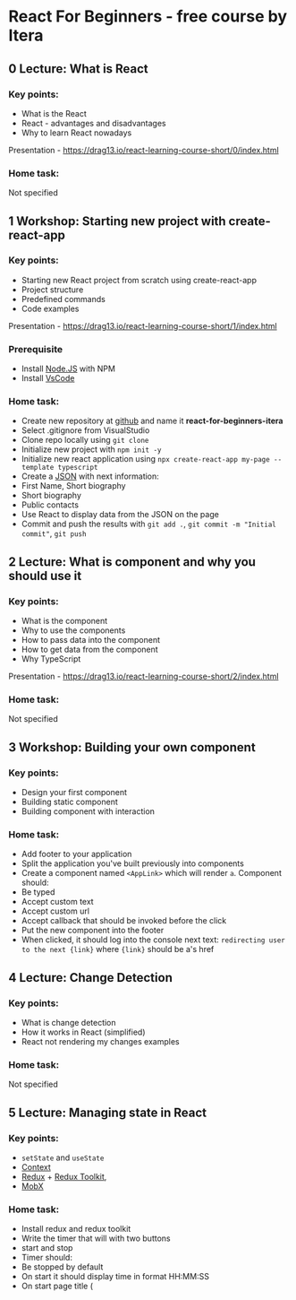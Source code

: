 # React For Beginners - free course by Itera

## 0 Lecture: What is React

### Key points: 

- What is the React
- React - advantages and disadvantages
- Why to learn React nowadays

Presentation - https://drag13.io/react-learning-course-short/0/index.html

### Home task: 

Not specified

## 1 Workshop: Starting new project with create-react-app

### Key points: 

- Starting new React project from scratch using create-react-app
- Project structure
- Predefined commands
- Code examples

Presentation - https://drag13.io/react-learning-course-short/1/index.html

### Prerequisite

- Install [Node.JS](https://nodejs.org/en/) with NPM
- Install [VsCode](https://code.visualstudio.com/)

### Home task: 

- Create new repository at [github](https://github.io) and name it **react-for-beginners-itera**
- Select .gitignore from VisualStudio
- Clone repo locally using `git clone`
- Initialize new project with `npm init -y`
- Initialize new react application using `npx create-react-app my-page --template typescript`
- Create a [JSON](https://developer.mozilla.org/en-US/docs/Web/JavaScript/Reference/Global_Objects/JSON#example_json) with next information:
- First Name, Short biography
- Short biography
- Public contacts
- Use React to display data from the JSON on the page
- Commit and push the results with `git add .`, `git commit -m "Initial commit"`, `git push`

## 2 Lecture: What is component and why you should use it

### Key points: 

- What is the component
- Why to use the components
- How to pass data into the component
- How to get data from the component
- Why TypeScript

Presentation - https://drag13.io/react-learning-course-short/2/index.html

### Home task: 

Not specified

## 3 Workshop: Building your own component

### Key points: 

- Design your first component
- Building static component
- Building component with interaction

### Home task: 

- Add footer to your application
- Split the application you've built previously into components
- Create a component named `<AppLink>` which will render `a`. Component should:
- Be typed
- Accept custom text
- Accept custom url
- Accept callback that should be invoked before the click
- Put the new component into the footer
- When clicked, it should log into the console next text: `redirecting user to the next {link}` where `{link}` should be a's href

## 4 Lecture: Change Detection

### Key points: 

- What is change detection
- How it works in React (simplified)
- React not rendering my changes examples

### Home task: 

Not specified

## 5 Lecture: Managing state in React

### Key points: 

- `setState` and `useState`
- [Context](https://reactjs.org/docs/context.html)
- [Redux](https://redux.js.org/) + [Redux Toolkit](https://reduxtoolkit.js.org/),
- [MobX](https://mobx.js.org/react-integration.html)

### Home task: 

- Install redux and redux toolkit
- Write the timer that will with two buttons 
- start and stop
- Timer should:
- Be stopped by default
- On start it should display time in format HH:MM:SS
- On start page title (<title>) should be changed to "Timer is running"
- On stop timer should be stopped and show the last value
- Page title should be returned back to normal
- Uninstall redux
- Install MobX
- Implement same functionality

## 6 Workshop: Forms with React, Formik and Yup

### Key points: 

- Building your first form with [Formik](https://formik.org/docs/overview)
- Validation with [Yup](https://github.com/jquense/yup)

### Prerequisite

- Install [Formik](https://www.npmjs.com/package/formik) and [Yup](https://www.npmjs.com/package/yup) before the workshop

### Home task: 

Not specified

## 7 Lecture: Single Page Application

### Key points: 

- Server side routing
- Client side routing
- Benefits
- React router

### Home task: 

Not specified

## 8 Lecture: React Router

### Key points: 

- Install react router
- Basic setup
- Data Binding
- Router guard

### Home task: 

- Add header for your application
- Create new page named `about`
- Move all content related yourself to the page about
- Add new query parameter named `ln` to your link like this: `https://8080?ln=ua`
- If `ln` equals `ua` all texts should be in Ukrainian language
- If `ln` equals `en` all text should be in English (feel free to use google translate if needed)

## 9 Lecture: Network, Fetch and Axios

### Key points: 

- Default way with fetch
- Setup axios

### Home task: 

Not specified

## 10 Lecture: Styling, CSS Modules and Styled Components

### Key points: 

- Preprocessors
- CSS Modules
- CSS in JS

### Home task: 

- TBD

## 11 Lecture: UI libraries

### Key points: 

- Purpose
- How to choose
- Material UI

### Home task: 

Not specified

## 12 Lecture: Tests

### Key points: 

- Why test
- Unit tests VS integration tests vs e2e
- Jest

### Home task: 

Not specified
